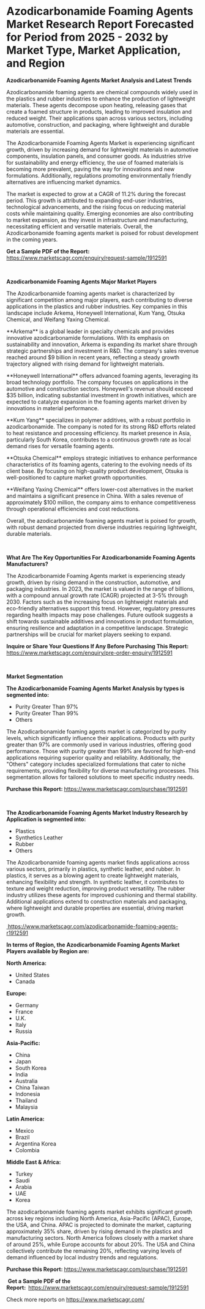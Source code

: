 <p><h1>Azodicarbonamide Foaming Agents Market Research Report Forecasted for Period from 2025 -  2032 by Market Type, Market Application, and Region</h1></p><p><strong>Azodicarbonamide Foaming Agents Market Analysis and Latest Trends</strong></p>
<p><p>Azodicarbonamide foaming agents are chemical compounds widely used in the plastics and rubber industries to enhance the production of lightweight materials. These agents decompose upon heating, releasing gases that create a foamed structure in products, leading to improved insulation and reduced weight. Their applications span across various sectors, including automotive, construction, and packaging, where lightweight and durable materials are essential.</p><p>The Azodicarbonamide Foaming Agents Market is experiencing significant growth, driven by increasing demand for lightweight materials in automotive components, insulation panels, and consumer goods. As industries strive for sustainability and energy efficiency, the use of foamed materials is becoming more prevalent, paving the way for innovations and new formulations. Additionally, regulations promoting environmentally friendly alternatives are influencing market dynamics.</p><p>The market is expected to grow at a CAGR of 11.2% during the forecast period. This growth is attributed to expanding end-user industries, technological advancements, and the rising focus on reducing material costs while maintaining quality. Emerging economies are also contributing to market expansion, as they invest in infrastructure and manufacturing, necessitating efficient and versatile materials. Overall, the Azodicarbonamide foaming agents market is poised for robust development in the coming years.</p></p>
<p><strong>Get a Sample PDF of the Report:&nbsp;</strong> <a href="https://www.marketscagr.com/enquiry/request-sample/1912591?utm_campaign=2107&utm_medium=2&utm_source=Github&utm_content=ia&utm_term=04022025&utm_id=azodicarbonamide-foaming-agents">https://www.marketscagr.com/enquiry/request-sample/1912591</a></p>
<p>&nbsp;</p>
<p><strong>Azodicarbonamide Foaming Agents Major Market Players</strong></p>
<p><p>The Azodicarbonamide foaming agents market is characterized by significant competition among major players, each contributing to diverse applications in the plastics and rubber industries. Key companies in this landscape include Arkema, Honeywell International, Kum Yang, Otsuka Chemical, and Weifang Yaxing Chemical.</p><p>**Arkema** is a global leader in specialty chemicals and provides innovative azodicarbonamide formulations. With its emphasis on sustainability and innovation, Arkema is expanding its market share through strategic partnerships and investment in R&D. The company's sales revenue reached around $9 billion in recent years, reflecting a steady growth trajectory aligned with rising demand for lightweight materials.</p><p>**Honeywell International** offers advanced foaming agents, leveraging its broad technology portfolio. The company focuses on applications in the automotive and construction sectors. Honeywell's revenue should exceed $35 billion, indicating substantial investment in growth initiatives, which are expected to catalyze expansion in the foaming agents market driven by innovations in material performance.</p><p>**Kum Yang** specializes in polymer additives, with a robust portfolio in azodicarbonamide. The company is noted for its strong R&D efforts related to heat resistance and processing efficiency. Its market presence in Asia, particularly South Korea, contributes to a continuous growth rate as local demand rises for versatile foaming agents.</p><p>**Otsuka Chemical** employs strategic initiatives to enhance performance characteristics of its foaming agents, catering to the evolving needs of its client base. By focusing on high-quality product development, Otsuka is well-positioned to capture market growth opportunities.</p><p>**Weifang Yaxing Chemical** offers lower-cost alternatives in the market and maintains a significant presence in China. With a sales revenue of approximately $100 million, the company aims to enhance competitiveness through operational efficiencies and cost reductions.</p><p>Overall, the azodicarbonamide foaming agents market is poised for growth, with robust demand projected from diverse industries requiring lightweight, durable materials.</p></p>
<p>&nbsp;</p>
<p><strong>What Are The Key Opportunities For Azodicarbonamide Foaming Agents Manufacturers?</strong></p>
<p><p>The Azodicarbonamide Foaming Agents market is experiencing steady growth, driven by rising demand in the construction, automotive, and packaging industries. In 2023, the market is valued in the range of billions, with a compound annual growth rate (CAGR) projected at 3-5% through 2030. Factors such as the increasing focus on lightweight materials and eco-friendly alternatives support this trend. However, regulatory pressures regarding health impacts may pose challenges. Future outlook suggests a shift towards sustainable additives and innovations in product formulation, ensuring resilience and adaptation in a competitive landscape. Strategic partnerships will be crucial for market players seeking to expand.</p></p>
<p><strong>Inquire or Share Your Questions If Any Before Purchasing This Report:</strong> <a href="https://www.marketscagr.com/enquiry/pre-order-enquiry/1912591?utm_campaign=2107&utm_medium=2&utm_source=Github&utm_content=ia&utm_term=04022025&utm_id=azodicarbonamide-foaming-agents">https://www.marketscagr.com/enquiry/pre-order-enquiry/1912591</a></p>
<p>&nbsp;</p>
<p><strong>Market Segmentation</strong></p>
<p><strong>The Azodicarbonamide Foaming Agents Market Analysis by types is segmented into:</strong></p>
<p><ul><li>Purity Greater Than 97%</li><li>Purity Greater Than 99%</li><li>Others</li></ul></p>
<p><p>The Azodicarbonamide foaming agents market is categorized by purity levels, which significantly influence their applications. Products with purity greater than 97% are commonly used in various industries, offering good performance. Those with purity greater than 99% are favored for high-end applications requiring superior quality and reliability. Additionally, the "Others" category includes specialized formulations that cater to niche requirements, providing flexibility for diverse manufacturing processes. This segmentation allows for tailored solutions to meet specific industry needs.</p></p>
<p><strong>Purchase this Report:&nbsp;</strong><a href="https://www.marketscagr.com/purchase/1912591?utm_campaign=2107&utm_medium=2&utm_source=Github&utm_content=ia&utm_term=04022025&utm_id=azodicarbonamide-foaming-agents">https://www.marketscagr.com/purchase/1912591</a></p>
<p>&nbsp;</p>
<p><strong>The Azodicarbonamide Foaming Agents Market Industry Research by Application is segmented into:</strong></p>
<p><ul><li>Plastics</li><li>Synthetics Leather</li><li>Rubber</li><li>Others</li></ul></p>
<p><p>The Azodicarbonamide foaming agents market finds applications across various sectors, primarily in plastics, synthetic leather, and rubber. In plastics, it serves as a blowing agent to create lightweight materials, enhancing flexibility and strength. In synthetic leather, it contributes to texture and weight reduction, improving product versatility. The rubber industry utilizes these agents for improved cushioning and thermal stability. Additional applications extend to construction materials and packaging, where lightweight and durable properties are essential, driving market growth.</p></p>
<p><a href="https://www.marketscagr.com/azodicarbonamide-foaming-agents-r1912591?utm_campaign=2107&utm_medium=2&utm_source=Github&utm_content=ia&utm_term=04022025&utm_id=azodicarbonamide-foaming-agents">&nbsp;https://www.marketscagr.com/azodicarbonamide-foaming-agents-r1912591</a></p>
<p><strong>In terms of Region, the Azodicarbonamide Foaming Agents Market Players available by Region are:</strong></p>
<p>
    <p> <strong> North America: </strong>
        <ul>
            <li>United States</li>
            <li>Canada</li>
        </ul>
        </p> 
    <p> <strong> Europe: </strong>
        <ul>
            <li>Germany</li>
            <li>France</li>
            <li>U.K.</li>
            <li>Italy</li>
            <li>Russia</li>
        </ul>
        </p> 
    <p> <strong> Asia-Pacific: </strong>
        <ul>
            <li>China</li>
            <li>Japan</li>
            <li>South Korea</li>
            <li>India</li>
            <li>Australia</li>
            <li>China Taiwan</li>
            <li>Indonesia</li>
            <li>Thailand</li>
            <li>Malaysia</li>
        </ul>
        </p> 
    <p> <strong> Latin America: </strong>
        <ul>
            <li>Mexico</li>
            <li>Brazil</li>
            <li>Argentina Korea</li>
            <li>Colombia</li>
        </ul>
        </p> 
    <p> <strong> Middle East & Africa: </strong>
        <ul>
            <li>Turkey</li>
            <li>Saudi</li>
            <li>Arabia</li>
            <li>UAE</li>
            <li>Korea</li>
        </ul>
    </p>
    </p>
<p><p>The azodicarbonamide foaming agents market exhibits significant growth across key regions including North America, Asia-Pacific (APAC), Europe, the USA, and China. APAC is projected to dominate the market, capturing approximately 35% share, driven by rising demand in the plastics and manufacturing sectors. North America follows closely with a market share of around 25%, while Europe accounts for about 20%. The USA and China collectively contribute the remaining 20%, reflecting varying levels of demand influenced by local industry trends and regulations.</p></p>
<p><strong>Purchase this Report: </strong><a href="https://www.marketscagr.com/purchase/1912591?utm_campaign=2107&utm_medium=2&utm_source=Github&utm_content=ia&utm_term=04022025&utm_id=azodicarbonamide-foaming-agents">https://www.marketscagr.com/purchase/1912591</a></p>
<p>&nbsp;<strong>Get a Sample PDF of the Report:&nbsp;&nbsp;</strong><a href="https://www.marketscagr.com/enquiry/request-sample/1912591?utm_campaign=2107&utm_medium=2&utm_source=Github&utm_content=ia&utm_term=04022025&utm_id=azodicarbonamide-foaming-agents">https://www.marketscagr.com/enquiry/request-sample/1912591</a></p>
<p><strong></strong></p>
<p>Check more reports on <a href="https://www.marketscagr.com/?utm_campaign=2107&utm_medium=2&utm_source=Github&utm_content=ia&utm_term=04022025&utm_id=azodicarbonamide-foaming-agents">https://www.marketscagr.com/</a></p>